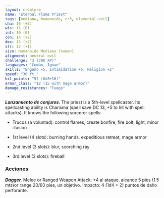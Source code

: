 ```yaml
---
layout: creature
name: "Eternal Flame Priest"
tags: [mediana, humanoide, cr3, elemental-evil]
cha: 16 (+3)
wis: 11 (0)
int: 10 (0)
con: 14 (+2)
dex: 15 (+2)
str: 12 (+1)
size: Humanoide Mediano (human)
alignment: neutral evil
challenge: "3 (700 XP)"
languages: "Común, Ignan"
skills: "Engaño +5, Intimidation +5, Religión +2"
speed: "30 ft."
hit_points: "52 (8d8+16)"
armor_class: "12 (15 with mage armor)"
damage_resistances: "Fuego"
---
```


***Lanzamiento de conjuros.*** The priest is a 5th-level spellcaster. Its spellcasting ability is Charisma (spell save DC 13, +5 to hit with spell attacks). It knows the following sorcerer spells:

* Trucos (a voluntad): control flames, create bonfire, fire bolt, light, minor illusion

* 1st level (4 slots): burning hands, expeditious retreat, mage armor

* 2nd level (3 slots): blur, scorching ray

* 3rd level (2 slots): fireball

### Acciones

***Dagger.*** Melee or Ranged Weapon Attack: +4 al ataque, alcance 5 pies (1.5 mts)or range 20/60 pies, un objetivo. Impacto: 4 (1d4 + 2) puntos de daño perforante.